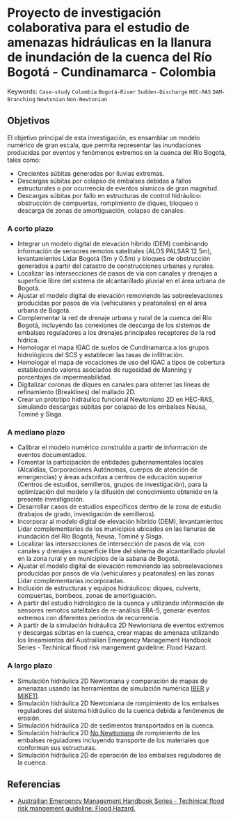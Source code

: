 # Proyecto de investigación colaborativa para el estudio de amenazas hidráulicas en la llanura de inundación de la cuenca del Río Bogotá - Cundinamarca - Colombia
Keywords: `Case-study` `Colombia` `Bogotá-River` `Sudden-Discharge` `HEC-RAS` `DAM-Branching` `Newtonian` `Non-Newtonian`


## Objetivos

El objetivo principal de esta investigación, es ensamblar un modelo numérico de gran escala, que permita representar las inundaciones producidas por eventos y fenómenos extremos en la cuenca del Río Bogotá, tales como:

* Crecientes súbitas generadas por lluvias extremas.
* Descargas súbitas por colapso de embalses debidas a fallos estructurales o por ocurrencia de eventos sísmicos de gran magnitud.
* Descargas súbitas por fallo en estructuras de control hidráulico: obstrucción de compuertas, rompimiento de diques, bloqueo o descarga de zonas de amortiguación, colapso de canales. 


### A corto plazo

* Integrar un modelo digital de elevación híbrido (DEM) combinando información de sensores remotos satelitales (ALOS PALSAR 12.5m), levantamientos Lidar Bogotá (5m y 0.5m) y bloques de obstrucción generados a partir del catastro de construcciones urbanas y rurales.
* Localizar las intersecciones de pasos de vía con canales y drenajes a superficie libre del sistema de alcantarillado pluvial en el área urbana de Bogotá.
* Ajustar el modelo digital de elevación removiendo las sobreelevaciones producidas por pasos de vía (vehiculares y peatonales) en el área urbana de Bogotá.
* Complementar la red de drenaje urbana y rural de la cuenca del Río Bogotá, incluyendo las conexiones de descarga de los sistemas de embalses reguladores a los drenajes principales receptores de la red hídrica.
* Homologar el mapa IGAC de suelos de Cundinamarca a los grupos hidrológicos del SCS y establecer las tasas de infiltración.
* Homologar el mapa de vocaciones de uso del IGAC a tipos de cobertura estableciendo valores asociados de rugosidad de Manning y porcentajes de impermeabilidad.
* Digitalizar coronas de diques en canales para obtener las líneas de refinamiento (Breaklines) del mallado 2D.
* Crear un prototipo hidráulico funcional Newtoniano 2D en HEC-RAS, simulando descargas súbitas por colapso de los embalses Neusa, Tominé y Sisga.


### A mediano plazo

* Calibrar el modelo numérico construído a partir de información de eventos documentados.
* Fomentar la participación de entidades gubernamentales locales (Alcaldías, Corporaciones Autónomas, cuerpos de atención de emergencias) y áreas adscritas a centros de educación superior (Centros de estudios, semilleros, grupos de investigación), para la optimización del modelo y la difusión del conocimiento obtenido en la presente investigación.
* Desarrollar casos de estudios específicos dentro de la zona de estudio (trabajos de grado, investigación de semilleros).
* Incorporar al modelo digital de elevación híbrido (DEM), levantamientos Lidar complementarios de los municipios ubicados en las llanuras de inundación del Río Bogotá, Neusa, Tominé y Sisga. 
* Localizar las intersecciones de intersección de pasos de vía, con canales y drenajes a superficie libre del sistema de alcantarillado pluvial en la zona rural y en municipios de la sabana de Bogotá.
* Ajustar el modelo digital de elevación removiendo las sobreelevaciones producidas por pasos de vía (vehiculares y peatonales) en las zonas Lidar complementarias incorporadas.
* Inclusión de estructuras y equipos hidráulicos: diques, culverts, compuertas, bombeos, zonas de amortiguación.
* A partir del estudio hidrológico de la cuenca y utilizando información de sensores remotos satelitales de re-análisis ERA-5, generar eventos extremos con diferentes periodos de recurrencia.
* A partir de la simulación hidráulica 2D Newtoniana de eventos extremos y descargas súbitas en la cuenca, crear mapas de amenaza utilizando los lineamientos del Austrailian Emergency Management Handbook Series - Techinical flood risk mangement guideline: Flood Hazard.


### A largo plazo

* Simulación hidráulica 2D Newtoniana y comparación de mapas de amenazas usando las herramientas de simulación numérica [IBER](https://flumen.upc.edu/en/documents/software/iber) y [MIKE11](https://www.dhigroup.com/technologies/mikepoweredbydhi/mikeplus-rivers).
* Simulación hidráulica 2D Newtoniana de rompimiento de los embalses reguladores del sistema hidráulico de la cuenca debida a fenómenos de erosión.
* Simulación hidráulica 2D de sedimentos transportados en la cuenca.
* Simulación hidráulica 2D [No Newtoniana](https://www.hec.usace.army.mil/confluence/rasdocs/rasmuddebris/non-newtonian-user-s-manual) de rompimiento de los embalses reguladores incluyendo transporte de los materiales que conforman sus estructuras.
* Simulación hidráulica 2D de operación de los embalses reguladores de la cuenca.


## Referencias

* [Austrailian Emergency Management Handbook Series - Techinical flood risk mangement guideline: Flood Hazard.](https://www.hec.usace.army.mil/confluence/rasdocs/rmum/latest/raster-calculator)